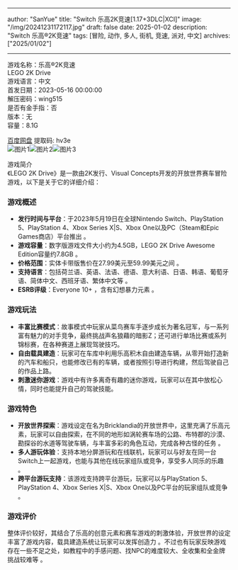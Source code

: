 
---
author: "SanYue"
title: "Switch 乐高2K竞速[1.17+3DLC|XCI]"
image: "/img/20241231172117.jpg"
draft: false
date: 2025-01-02
description: "Switch 乐高®2K竞速"
tags: [冒险, 动作, 多人, 街机, 竞速, 派对, 中文]
archives: ["2025/01/02"]

---

游戏名称：乐高®2K竞速   
LEGO 2K Drive    
游戏语言：中文  
首发日期：2023-05-16 00:00:00  
解压密码：wing515  
是否有金手指：否  
版本：无   
容量：8.1G

[百度网盘](https://pan.baidu.com/s/1Ns2k4yX_mPI_xePdfw8NoQ) 提取码: hv3e  
![图片1](/img/7252e5.jpg)![图片2](/img/b8a712.jpg)![图片3](/img/3b4eca.jpg)  

游戏简介  
《LEGO 2K Drive》是一款由2K发行、Visual Concepts开发的开放世界赛车冒险游戏，以下是关于它的详细介绍：

### 游戏概述
- **发行时间与平台**：于2023年5月19日在全球Nintendo Switch、PlayStation 5、PlayStation 4、Xbox Series X|S、Xbox One以及PC（Steam和Epic Games商店）平台推出 。
- **游戏容量**：数字版游戏文件大小约为4.5GB，LEGO 2K Drive Awesome Edition容量约7.8GB 。
- **价格范围**：实体卡带版售价在27.99美元至59.99美元之间 。
- **支持语言**：包括荷兰语、英语、法语、德语、意大利语、日语、韩语、葡萄牙语、简体中文、西班牙语、繁体中文等 。
- **ESRB评级**：Everyone 10+ ，含有幻想暴力元素 。

### 游戏玩法
- **丰富比赛模式**：故事模式中玩家从菜鸟赛车手逐步成长为著名冠军，与一系列富有魅力的对手竞争，最终挑战声名狼藉的暗影Z；还可进行单场比赛或系列锦标赛，在各种赛道上展现驾驶技巧。
- **自由载具建造**：玩家可在车库中利用乐高积木自由建造车辆，从零开始打造新的汽车和船只，也能修改已有的车辆，或者按照引导进行构建，然后驾驶自己的作品上路。
- **刺激迷你游戏**：游戏中有许多离奇有趣的迷你游戏，玩家可以在其中放松心情，同时也能提升自己的驾驶技能。

### 游戏特色
- **开放世界探索**：游戏设定在名为Bricklandia的开放世界中，这里充满了乐高元素，玩家可以自由探索，在不同的地形如涡轮赛车场的公路、布特郡的沙漠、勘探谷的水道等驾驶车辆，与丰富多彩的角色互动，完成各种古怪的任务 。
- **多人游玩体验**：支持本地分屏游玩和在线联机，玩家可以与好友在同一台Switch上一起游戏，也能与其他在线玩家组队或竞争，享受多人同乐的乐趣 。
- **跨平台游玩支持**：该游戏支持跨平台游玩，玩家可以与PlayStation 5、PlayStation 4、Xbox Series X|S、Xbox One以及PC平台的玩家组队或竞争 。

### 游戏评价
整体评价较好，其结合了乐高的创意元素和赛车游戏的刺激体验，开放世界的设定丰富了游戏内容，载具建造系统让玩家可以发挥创造力 。不过也有玩家反映游戏存在一些不足之处，如教程中的手感问题、找NPC的难度较大、全收集和全金牌挑战较难等 。
